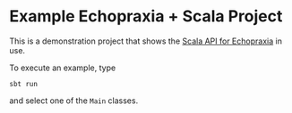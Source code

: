 # Example Echopraxia + Scala Project

This is a demonstration project that shows the [Scala API for Echopraxia](https://github.com/tersesystems/echopraxia-plusscala) in use.

To execute an example, type

```
sbt run
```

and select one of the `Main` classes.
